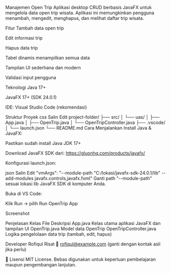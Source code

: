 Manajemen Open Trip
Aplikasi desktop CRUD berbasis JavaFX untuk mengelola data open trip wisata. Aplikasi ini memungkinkan pengguna menambah, mengedit, menghapus, dan melihat daftar trip wisata.

Fitur
Tambah data open trip

Edit informasi trip

Hapus data trip

Tabel dinamis menampilkan semua data

Tampilan UI sederhana dan modern

Validasi input pengguna

Teknologi
Java 17+

JavaFX 17+ (SDK 24.0.1)

IDE: Visual Studio Code (rekomendasi)

Struktur Proyek
css
Salin
Edit
project-folder/
├── src/
│   └── uas/
│       ├── App.java
│       ├── OpenTrip.java
│       └── OpenTripController.java
├── .vscode/
│   └── launch.json
└── README.md
Cara Menjalankan
Install Java & JavaFX:

Pastikan sudah install Java JDK 17+

Download JavaFX SDK dari: https://gluonhq.com/products/javafx/

Konfigurasi launch.json:

json
Salin
Edit
"vmArgs": "--module-path \"C:/lokasi/javafx-sdk-24.0.1/lib\" --add-modules javafx.controls,javafx.fxml"
Ganti path "--module-path" sesuai lokasi lib JavaFX SDK di komputer Anda.

Buka di VS Code:

Klik Run → pilih Run OpenTrip App

Screenshot
<!-- Ganti ini dengan nama file gambar UI jika tersedia -->

Penjelasan Kelas
File	Deskripsi
App.java	Kelas utama aplikasi JavaFX dan tampilan UI
OpenTrip.java	Model data OpenTrip
OpenTripController.java	Logika pengelolaan data trip (tambah, edit, hapus)

Developer
Rofiqul Risat
📧 rofiqul@example.com (ganti dengan kontak asli jika perlu)

📃 Lisensi
MIT License. Bebas digunakan untuk keperluan pembelajaran maupun pengembangan lanjutan.

